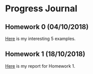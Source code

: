 # Progress Journal

## Homework 0 (04/10/2018)

[Here](files/elifkonyar_homework_0.html) is my interesting 5 examples.

## Homework 1 (18/10/2018)

[Here](files/IE582_HW1.html) is my report for Homework 1.
